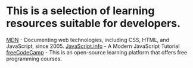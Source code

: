 # This is a selection of learning resources suitable for developers.


[MDN](https://developer.mozilla.org/en-US/) - Documenting web technologies, including CSS, HTML, and JavaScript, since 2005.
[JavaScript.info](https://javascript.info/) - A Modern JavaScript Tutorial
[freeCodeCamp](https://www.freecodecamp.org/) - This is an open-source learning platform that offers free programming courses.